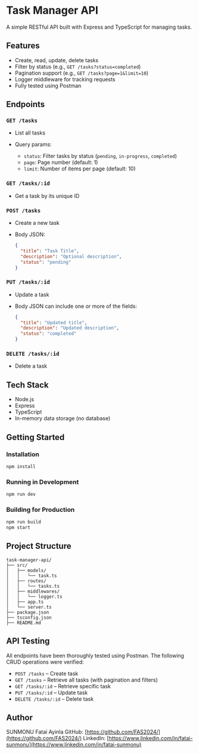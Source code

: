 # Task Manager API

A simple RESTful API built with Express and TypeScript for managing tasks.

## Features

* Create, read, update, delete tasks
* Filter by status (e.g., `GET /tasks?status=completed`)
* Pagination support (e.g., `GET /tasks?page=1&limit=10`)
* Logger middleware for tracking requests
* Fully tested using Postman

## Endpoints

### `GET /tasks`

* List all tasks
* Query params:

  * `status`: Filter tasks by status (`pending`, `in-progress`, `completed`)
  * `page`: Page number (default: 1)
  * `limit`: Number of items per page (default: 10)

### `GET /tasks/:id`

* Get a task by its unique ID

### `POST /tasks`

* Create a new task
* Body JSON:

  ```json
  {
    "title": "Task Title",
    "description": "Optional description",
    "status": "pending"
  }
  ```

### `PUT /tasks/:id`

* Update a task
* Body JSON can include one or more of the fields:

  ```json
  {
    "title": "Updated title",
    "description": "Updated description",
    "status": "completed"
  }
  ```

### `DELETE /tasks/:id`

* Delete a task

## Tech Stack

* Node.js
* Express
* TypeScript
* In-memory data storage (no database)

## Getting Started

### Installation

```bash
npm install
```

### Running in Development

```bash
npm run dev
```

### Building for Production

```bash
npm run build
npm start
```

## Project Structure

```
task-manager-api/
├── src/
│   ├── models/
│   │   └── task.ts
│   ├── routes/
│   │   └── tasks.ts
│   ├── middlewares/
│   │   └── logger.ts
│   ├── app.ts
│   └── server.ts
├── package.json
├── tsconfig.json
├── README.md
```

## API Testing

All endpoints have been thoroughly tested using Postman. The following CRUD operations were verified:

* `POST /tasks` – Create task
* `GET /tasks` – Retrieve all tasks (with pagination and filters)
* `GET /tasks/:id` – Retrieve specific task
* `PUT /tasks/:id` – Update task
* `DELETE /tasks/:id` – Delete task

## Author

SUNMONU Fatai Ayinla
GitHub: [https://github.com/FAS2024/](https://github.com/FAS2024/)
LinkedIn: [https://www.linkedin.com/in/fatai-sunmonu](https://www.linkedin.com/in/fatai-sunmonu)
